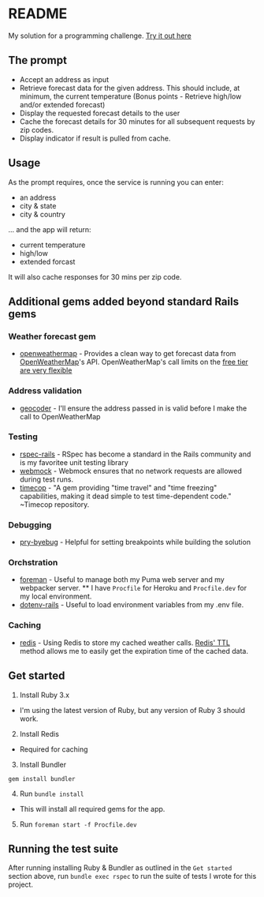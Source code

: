 # README
My solution for a programming challenge.  [Try it out here](https://ts-weather-b615badbc0fe.herokuapp.com/)

## The prompt
* Accept an address as input
* Retrieve forecast data for the given address. This should include, at minimum, the current temperature (Bonus points - Retrieve high/low and/or extended forecast)
* Display the requested forecast details to the user
* Cache the forecast details for 30 minutes for all subsequent requests by zip codes.
* Display indicator if result is pulled from cache.

## Usage
As the prompt requires, once the service is running you can enter:
* an address
* city & state
* city & country

... and the app will return:
* current temperature
* high/low
* extended forcast

It will also cache responses for 30 mins per zip code.

## Additional gems added beyond standard Rails gems

### Weather forecast gem
* [openweathermap](https://rubygems.org/gems/openweathermap) - Provides a clean way to get forecast data from [OpenWeatherMap](https://openweathermap.org/)'s API.  OpenWeatherMap's call limits on the [free tier are very flexible](https://openweathermap.org/price#:~:text=60%20calls/minute%0A1%2C000%2C000%20calls/month)

### Address validation
* [geocoder](https://www.rubygeocoder.com/) - I'll ensure the address passed in is valid before I make the call to OpenWeatherMap

### Testing 
* [rspec-rails](https://rubygems.org/gems/rspec-rails) - RSpec has become a standard in the Rails community and is my favoritee unit testing library
* [webmock](https://rubygems.org/gems/webmock) - Webmock ensures that no network requests are allowed during test runs.
* [timecop](https://rubygems.org/gems/timecop) - "A gem providing "time travel" and "time freezing" capabilities, making it dead simple to test time-dependent code." ~Timecop repository.

### Debugging
* [pry-byebug](https://rubygems.org/gems/pry-byebug) - Helpful for setting breakpoints while building the solution

### Orchstration
* [foreman](https://rubygems.org/gems/foreman) - Useful to manage both my Puma web server and my webpacker server.
** I have `Procfile` for Heroku and `Procfile.dev` for my local environment.
* [dotenv-rails](https://rubygems.org/gems/dotenv-rails) - Useful to load environment variables from my .env file.

### Caching
* [redis](https://rubygems.org/gems/redis) - Using Redis to store my cached weather calls.  [Redis' TTL](https://redis.io/commands/ttl/) method allows me to easily get the expiration time of the cached data.

## Get started

1. Install Ruby 3.x

- I'm using the latest version of Ruby, but any version of Ruby 3 should work.

2. Install Redis

- Required for caching

3. Install Bundler
```
gem install bundler
```
4. Run `bundle install`
- This will install all required gems for the app.
5. Run `foreman start -f Procfile.dev`

## Running the test suite

After running installing Ruby & Bundler as outlined in the `Get started` section above, run `bundle exec rspec` to run the suite of tests I wrote for this project.